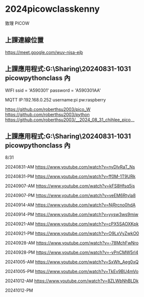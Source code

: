 # 2024picowclasskenny

致理 PICOW

## 上課連線位置

https://meet.google.com/wuv-njsa-ejb

## 上課應用程式:G:\Sharing\20240831-1031 picowpythonclass 內

WIFI
ssid = 'A590301'
password = 'A590301AA'

MQTT
IP:192.168.0.252
username:pi
pw:raspberry

https://github.com/roberthsu2003/pico_W
https://github.com/roberthsu2003/python
https://github.com/roberthsu2003/__2024_08_31_chihlee_pico__

## 上課應用程式:G:\Sharing\20240831-1031 picowpythonclass 內

8/31

20240831-AM https://www.youtube.com/watch?v=nyDlvRaT_Ns

20240831-PM https://www.youtube.com/watch?v=ff0M-1T9URk

20240907-AM https://www.youtube.com/watch?v=kFS8Hfsq5js

20240907-PM https://www.youtube.com/watch?v=veEM6Rtyla8

20240914-AM https://www.youtube.com/watch?v=NjRrcno0hdA

20240914-PM https://www.youtube.com/watch?v=yysw3ws9miw

20240921-AM https://www.youtube.com/watch?v=cPX5SAOXKpk

20240921-PM https://www.youtube.com/watch?v=O9LxVyZwkO0

20240928-AM https://www.youtube.com/watch?v=-78MchFwNro

20240928-PM https://www.youtube.com/watch?v=-vPnCMW5rl4

20241005-AM https://www.youtube.com/watch?v=SxWh_Aeg0xQ

20241005-PM https://www.youtube.com/watch?v=TkEv9BU4mVo

20241012-AM https://www.youtube.com/watch?v=8ZLWbNhBLDk

20241012-PM
